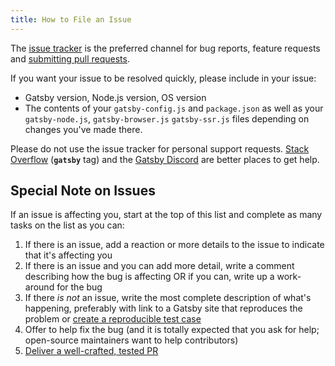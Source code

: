 ```yaml
---
title: How to File an Issue
---
```


The [issue tracker](https://github.com/gatsbyjs/gatsby/issues) is the preferred channel for bug reports, feature requests and [submitting pull requests](/contributing/how-to-open-a-pull-request/).

If you want your issue to be resolved quickly, please include in your issue:

- Gatsby version, Node.js version, OS version
- The contents of your `gatsby-config.js` and `package.json` as well as your
          `gatsby-node.js`, `gatsby-browser.js` `gatsby-ssr.js` files depending on
          changes you've made there.

Please do not use the issue tracker for personal support requests. [Stack Overflow](https://stackoverflow.com/questions/ask?tags=gatsby) (**`gatsby`** tag) and the [Gatsby Discord](https://gatsby.dev/discord) are better places to get help.

## Special Note on Issues

If an issue is affecting you, start at the top of this list and complete as many tasks on the list as you can:

1. If there is an issue, add a reaction or more details to the issue to indicate that it's affecting you
2. If there is an issue and you can add more detail, write a comment describing how the bug is affecting OR if you can, write up a work-around for the bug
3. If there _is not_ an issue, write the most complete description of what's happening, preferably with link to a Gatsby site that reproduces the problem or [create a reproducible test case](/contributing/how-to-make-a-reproducible-test-case/)
4. Offer to help fix the bug (and it is totally expected that you ask for help; open-source maintainers want to help contributors)
5. [Deliver a well-crafted, tested PR](/contributing/how-to-open-a-pull-request/)
